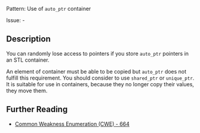 Pattern: Use of `auto_ptr` container

Issue: -

## Description

You can randomly lose access to pointers if you store `auto_ptr` pointers in an STL container.

An element of container must be able to be copied but `auto_ptr` does not fulfill this requirement. You should consider to use `shared_ptr` or `unique_ptr`. It is suitable for use in containers, because they no longer copy their values, they move them.

## Further Reading

* [Common Weakness Enumeration (CWE) - 664](https://cwe.mitre.org/data/definitions/664.html)